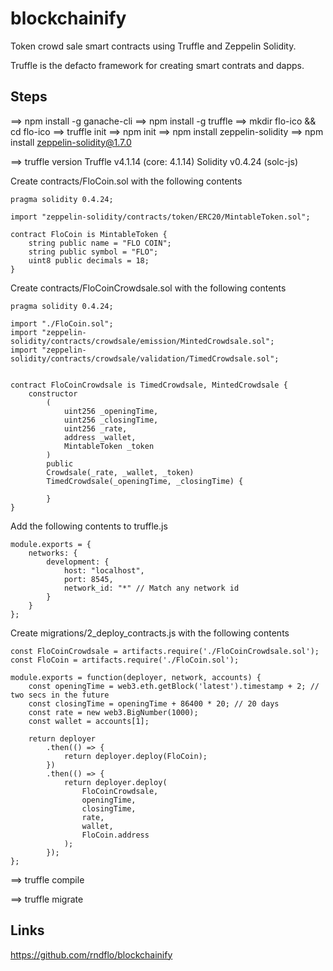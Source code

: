 # blockchainify
Token crowd sale smart contracts using Truffle and Zeppelin Solidity.

Truffle is the defacto framework for creating smart contrats and dapps.

## Steps
==> npm install -g ganache-cli
==> npm install -g truffle
==>  mkdir flo-ico && cd flo-ico
==> truffle init
==> npm init
==> npm install zeppelin-solidity
==> npm install zeppelin-solidity@1.7.0

==> truffle version
Truffle v4.1.14 (core: 4.1.14)
Solidity v0.4.24 (solc-js)

Create contracts/FloCoin.sol  with the following contents


~~~
pragma solidity 0.4.24;

import "zeppelin-solidity/contracts/token/ERC20/MintableToken.sol";

contract FloCoin is MintableToken {
    string public name = "FLO COIN";
    string public symbol = "FLO";
    uint8 public decimals = 18;
}
~~~

Create contracts/FloCoinCrowdsale.sol with the following contents

~~~
pragma solidity 0.4.24;

import "./FloCoin.sol";
import "zeppelin-solidity/contracts/crowdsale/emission/MintedCrowdsale.sol";
import "zeppelin-solidity/contracts/crowdsale/validation/TimedCrowdsale.sol";


contract FloCoinCrowdsale is TimedCrowdsale, MintedCrowdsale {
    constructor 
        (
            uint256 _openingTime,
            uint256 _closingTime,
            uint256 _rate,
            address _wallet,
            MintableToken _token
        )
        public
        Crowdsale(_rate, _wallet, _token)
        TimedCrowdsale(_openingTime, _closingTime) {

        }
}
~~~

Add the following contents to truffle.js

~~~
module.exports = {
    networks: {
        development: {
            host: "localhost",
            port: 8545,
            network_id: "*" // Match any network id
        }
    }
};
~~~



Create migrations/2_deploy_contracts.js with the following contents

~~~
const FloCoinCrowdsale = artifacts.require('./FloCoinCrowdsale.sol');
const FloCoin = artifacts.require('./FloCoin.sol');

module.exports = function(deployer, network, accounts) {
    const openingTime = web3.eth.getBlock('latest').timestamp + 2; // two secs in the future
    const closingTime = openingTime + 86400 * 20; // 20 days
    const rate = new web3.BigNumber(1000);
    const wallet = accounts[1];

    return deployer
        .then(() => {
            return deployer.deploy(FloCoin);
        })
        .then(() => {
            return deployer.deploy(
                FloCoinCrowdsale,
                openingTime,
                closingTime,
                rate,
                wallet,
                FloCoin.address
            );
        });
};

~~~



==> truffle compile

==> truffle migrate


## Links

https://github.com/rndflo/blockchainify